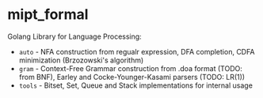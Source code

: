 # mipt_formal

Golang Library for Language Processing:
- `auto` - NFA construction from regualr expression, DFA completion, CDFA minimization (Brzozowski's algorithm)  
- `gram` - Context-Free Grammar construction from .doa format (TODO: from BNF), Earley and Cocke-Younger-Kasami parsers (TODO: LR(1))
- `tools` - Bitset, Set, Queue and Stack implementations for internal usage
